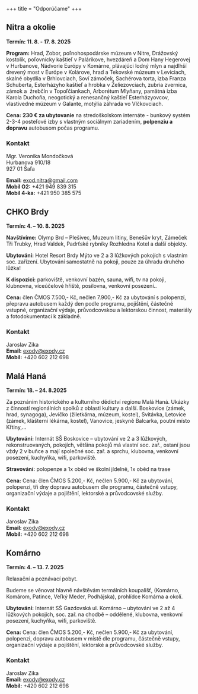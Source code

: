 +++
title = "Odporúčame"
+++

## Nitra a okolie

**Termín: 11. 8. - 17. 8. 2025**

**Program:** Hrad, Zobor, poľnohospodárske múzeum v Nitre, Drážovský kostolík, poľovnícky kaštieľ v Palárikove, hvezdáreň a Dom Hany Hegerovej v Hurbanove, Nádvorie Európy v Komárne, plávajúci lodný mlyn a najdlhší drevený most v Európe v Kolárove, hrad a Tekovské múzeum v Leviciach, skalné obydlia v Brhlovciach, Soví zámoček, Sachérova torta, izba Franza Schuberta, Esterházyho kaštieľ a hrobka v Želiezovciach, zubria zvernica, zámok a  žrebčín v Topoľčiankach, Arborétum Mlyňany, pamätná izba Karola Duchoňa, neogotický a renesančný kaštieľ Esterházyovcov, vlastivedné múzeum v Galante, motýlia záhrada vo Vlčkovciach.

**Cena:** **230 € za ubytovanie** na stredoškolskom internáte - bunkový systém 2-3-4 posteľové izby s vlastným sociálnym zariadením, **polpenziu a dopravu** autobusom počas programu.

### Kontakt

Mgr. Veronika Mondočková  
Hurbanova 910/18  
927 01 Šaľa

**Email:** exod.nitra@gmail.com  
**Mobil O2:** +421 949 839 315  
**Mobil 4-ka:** +421 950 385 575

## CHKO Brdy

**Termín: 4. – 10. 8. 2025**

**Navštívíme:** Olymp Brd – Plešivec, Muzeum litiny, Benešův kryt, Zámeček Tři Trubky, Hrad Valdek, Padrťské rybníky Rozhledna Kotel a další objekty.

**Ubytování:** Hotel Resort Brdy Mýto ve 2 a 3 lůžkových pokojích s vlastním soc. zařízení. Ubytování samostatně na pokoji, pouze za úhradu druhého lůžka!

**K dispozici:** parkoviště, venkovní bazén, sauna, wifi, tv na pokoji, klubnovna, víceúčelové hřiště, posilovna, venkovní posezení..

**Cena:** člen ČMOS 7.500,- Kč, nečlen 7.900,- Kč
za ubytování s polopenzí, přepravu autobusem každý den podle programu,
pojištění, částečné vstupné, organizační výdaje, průvodcovskou a lektorskou
činnost, materiály a fotodokumentaci k základně.

### Kontakt

Jaroslav Zika  
**Email:** exody@exody.cz  
**Mobil:** +420 602 212 698

## Malá Haná

**Termín: 18. – 24. 8.2025**

Za poznáním historického a kulturního dědictví regionu Malá Haná. Ukázky z činností regionálních spolků z oblasti kultury a další. Boskovice (zámek, hrad, synagoga), Jevíčko (žiletkárna, múzeum, kostel), Svitávka, Letovice (zámek, klášterní lékárna, kostel), Vanovice, jeskyně Balcarka, poutní místo Křtiny,...

**Ubytování:** Internát SŠ Boskovice – ubytování ve 2 a 3 lůžkových, rekonstruovaných, pokojích, většina pokojů má vlastní soc. zař., ostaní jsou vždy 2 v buňce a mají společné soc. zař. a sprchu, klubovna, venkovní posezení, kuchyňka, wifi, parkoviště.

**Stravování:** polopenze a 1x oběd ve školní jídelně, 1x oběd na trase

**Cena:** Cena: člen ČMOS 5.200,- Kč, nečlen 5.900,- Kč
za ubytování, polopenzi, tři dny dopravu autobusem dle programu, částečně
vstupy, organizační výdaje a pojištění, lektorské a průvodcovské služby.

### Kontakt
Jaroslav Zika  
**Email:** exody@exody.cz  
**Mobil:** +420 602 212 698

## Komárno

**Termín: 4. – 13. 7. 2025**

Relaxační a poznávací pobyt.

Budeme se věnovat hlavně návštěvám termálních koupališť, (Komárno, Komárom, Patince, Veľký Meder, Podhájska), prohlídce Komárna a okolí.

**Ubytování:** Internát SŠ Gazdovská ul. Komárno – ubytování ve 2 až 4 lůžkových pokojích, soc. zař. na chodbě – oddělené, klubovna, venkovní posezení, kuchyňka, wifi, parkoviště.

**Cena:** Cena: člen ČMOS 5.200,- Kč, nečlen 5.900,- Kč 
za ubytování, polopenzi, dopravu autobusem v místě dle programu, částečně
vstupy, organizační výdaje a pojištění, lektorské a průvodcovské služby.

### Kontakt
Jaroslav Zika  
**Email:** exody@exody.cz  
**Mobil:** +420 602 212 698
